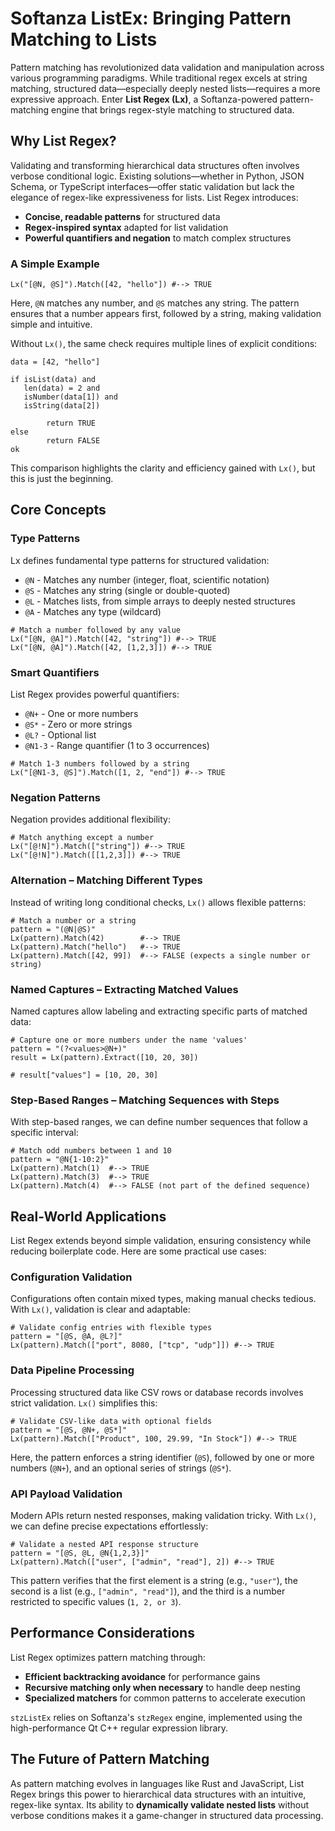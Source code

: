 # Softanza ListEx: Bringing Pattern Matching to Lists

Pattern matching has revolutionized data validation and manipulation across various programming paradigms. While traditional regex excels at string matching, structured data—especially deeply nested lists—requires a more expressive approach. Enter **List Regex (Lx)**, a Softanza-powered pattern-matching engine that brings regex-style matching to structured data.

## Why List Regex?

Validating and transforming hierarchical data structures often involves verbose conditional logic. Existing solutions—whether in Python, JSON Schema, or TypeScript interfaces—offer static validation but lack the elegance of regex-like expressiveness for lists. List Regex introduces:

* **Concise, readable patterns** for structured data
* **Regex-inspired syntax** adapted for list validation
* **Powerful quantifiers and negation** to match complex structures

### A Simple Example

```ring
Lx("[@N, @S]").Match([42, "hello"]) #--> TRUE
```

Here, `@N` matches any number, and `@S` matches any string. The pattern ensures that a number appears first, followed by a string, making validation simple and intuitive.

Without `Lx()`, the same check requires multiple lines of explicit conditions:

```ring
data = [42, "hello"]

if isList(data) and
   len(data) = 2 and
   isNumber(data[1]) and
   isString(data[2])

        return TRUE
else
        return FALSE
ok
```

This comparison highlights the clarity and efficiency gained with `Lx()`, but this is just the beginning.

## Core Concepts

### Type Patterns

Lx defines fundamental type patterns for structured validation:

* `@N` - Matches any number (integer, float, scientific notation)
* `@S` - Matches any string (single or double-quoted)
* `@L` - Matches lists, from simple arrays to deeply nested structures
* `@A` - Matches any type (wildcard)

```ring
# Match a number followed by any value
Lx("[@N, @A]").Match([42, "string"]) #--> TRUE
Lx("[@N, @A]").Match([42, [1,2,3]]) #--> TRUE
```

### Smart Quantifiers

List Regex provides powerful quantifiers:

* `@N+` - One or more numbers
* `@S*` - Zero or more strings
* `@L?` - Optional list
* `@N1-3` - Range quantifier (1 to 3 occurrences)

```ring
# Match 1-3 numbers followed by a string
Lx("[@N1-3, @S]").Match([1, 2, "end"]) #--> TRUE
```

### Negation Patterns

Negation provides additional flexibility:

```ring
# Match anything except a number
Lx("[@!N]").Match(["string"]) #--> TRUE
Lx("[@!N]").Match([[1,2,3]]) #--> TRUE
```

### Alternation – Matching Different Types

Instead of writing long conditional checks, `Lx()` allows flexible patterns:

```ring
# Match a number or a string
pattern = "(@N|@S)"
Lx(pattern).Match(42)        #--> TRUE
Lx(pattern).Match("hello")   #--> TRUE
Lx(pattern).Match([42, 99])  #--> FALSE (expects a single number or string)
```

### Named Captures – Extracting Matched Values

Named captures allow labeling and extracting specific parts of matched data:

```ring
# Capture one or more numbers under the name 'values'
pattern = "(?<values>@N+)"
result = Lx(pattern).Extract([10, 20, 30])

# result["values"] = [10, 20, 30]
```

### Step-Based Ranges – Matching Sequences with Steps

With step-based ranges, we can define number sequences that follow a specific interval:

```ring
# Match odd numbers between 1 and 10
pattern = "@N{1-10:2}"
Lx(pattern).Match(1)  #--> TRUE
Lx(pattern).Match(3)  #--> TRUE
Lx(pattern).Match(4)  #--> FALSE (not part of the defined sequence)
```

## Real-World Applications

List Regex extends beyond simple validation, ensuring consistency while reducing boilerplate code. Here are some practical use cases:

### Configuration Validation

Configurations often contain mixed types, making manual checks tedious. With `Lx()`, validation is clear and adaptable:

```ring
# Validate config entries with flexible types
pattern = "[@S, @A, @L?]"
Lx(pattern).Match(["port", 8080, ["tcp", "udp"]]) #--> TRUE
```

### Data Pipeline Processing

Processing structured data like CSV rows or database records involves strict validation. `Lx()` simplifies this:

```ring
# Validate CSV-like data with optional fields
pattern = "[@S, @N+, @S*]"
Lx(pattern).Match(["Product", 100, 29.99, "In Stock"]) #--> TRUE
```

Here, the pattern enforces a string identifier (`@S`), followed by one or more numbers (`@N+`), and an optional series of strings (`@S*`).

### API Payload Validation

Modern APIs return nested responses, making validation tricky. With `Lx()`, we can define precise expectations effortlessly:

```ring
# Validate a nested API response structure
pattern = "[@S, @L, @N{1,2,3}]"
Lx(pattern).Match(["user", ["admin", "read"], 2]) #--> TRUE
```

This pattern verifies that the first element is a string (e.g., `"user"`), the second is a list (e.g., `["admin", "read"]`), and the third is a number restricted to specific values (`1, 2, or 3`).

## Performance Considerations

List Regex optimizes pattern matching through:

* **Efficient backtracking avoidance** for performance gains
* **Recursive matching only when necessary** to handle deep nesting
* **Specialized matchers** for common patterns to accelerate execution

`stzListEx` relies on Softanza's `stzRegex` engine, implemented using the high-performance Qt C++ regular expression library.

## The Future of Pattern Matching

As pattern matching evolves in languages like Rust and JavaScript, List Regex brings this power to hierarchical data structures with an intuitive, regex-like syntax. Its ability to **dynamically validate nested lists** without verbose conditions makes it a game-changer in structured data processing.
